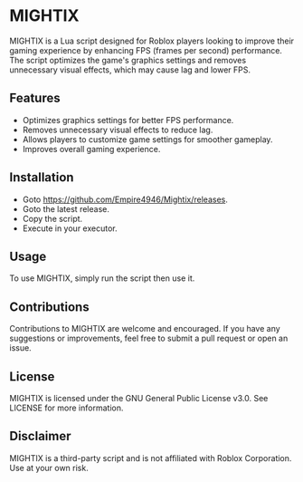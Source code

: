 # MIGHTIX
MIGHTIX is a Lua script designed for Roblox players looking to improve their gaming experience by enhancing FPS (frames per second) performance. The script optimizes the game's graphics settings and removes unnecessary visual effects, which may cause lag and lower FPS.

## Features
* Optimizes graphics settings for better FPS performance.
* Removes unnecessary visual effects to reduce lag.
* Allows players to customize game settings for smoother gameplay.
* Improves overall gaming experience.


## Installation
* Goto https://github.com/Empire4946/Mightix/releases.
* Goto the latest release.
* Copy the script.
* Execute in your executor.

## Usage
To use MIGHTIX, simply run the script then use it.

## Contributions
Contributions to MIGHTIX are welcome and encouraged. If you have any suggestions or improvements, feel free to submit a pull request or open an issue.

## License
MIGHTIX is licensed under the GNU General Public License v3.0. See LICENSE for more information.

## Disclaimer
MIGHTIX is a third-party script and is not affiliated with Roblox Corporation. Use at your own risk.
